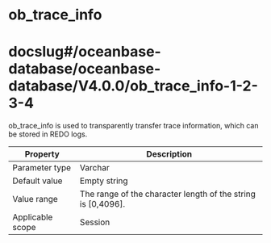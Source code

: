 ob_trace_info
==================================
# docslug#/oceanbase-database/oceanbase-database/V4.0.0/ob_trace_info-1-2-3-4
ob_trace_info is used to transparently transfer trace information, which can be stored in REDO logs.


| **Property** | **Description** |
|--------|-------------------|
| Parameter type | Varchar |
| Default value | Empty string |
| Value range | The range of the character length of the string is [0,4096]. |
| Applicable scope | Session |



